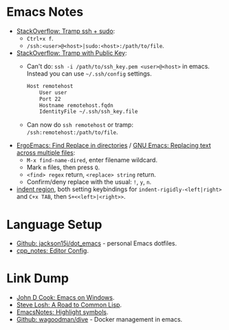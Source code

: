 Emacs Notes
===========

* [StackOverflow: Tramp ssh + sudo]:
    * `Ctrl+x f`.
    * `/ssh:<user>@<host>|sudo:<host>:/path/to/file`.
* [StackOverflow: Tramp with Public Key]:
    * Can't do: `ssh -i /path/to/ssh_key.pem <user>@<host>` in emacs. Instead
      you can use `~/.ssh/config` settings.

      ```bash
      Host remotehost
          User user
          Port 22
          Hostname remotehost.fqdn
          IdentityFile ~/.ssh/ssh_key.file
      ```

    * Can now do `ssh remotehost` or tramp: `/ssh:remotehost:/path/to/file`.
* [ErgoEmacs: Find Replace in directories] / [GNU Emacs: Replacing text across
  multiple files]:
    * `M-x find-name-dired`, enter filename wildcard.
    * Mark `m` files, then press `Q`.
    * `<find> regex` return, `<replace> string` return.
    * Confirm/deny replace with the usual: `!`, `y`, `n`.
* [indent region], both setting keybindings for `indent-rigidly-<left|right>`
  and `C+x TAB`, then `S+<<left>|<right>>`.

Language Setup
==============


* [Github: jackson15j/dot_emacs] - personal Emacs dotfiles.
* [cpp_notes: Editor Config].


Link Dump
=========

* [John D Cook: Emacs on Windows].
* [Steve Losh: A Road to Common Lisp].
* [EmacsNotes: Highlight symbols].
* [Github: wagoodman/dive] - Docker management in emacs.


[StackOverflow: Tramp ssh + sudo]: https://stackoverflow.com/questions/2177687/open-file-via-ssh-and-sudo-with-emacs
[StackOverflow: Tramp with Public Key]: https://stackoverflow.com/questions/1353297/editing-remote-files-with-emacs-using-public-key-authentication
[ErgoEmacs: Find Replace in directories]: http://ergoemacs.org/emacs/find_replace_inter.html
[GNU Emacs: Replacing text across multiple files]: https://www.gnu.org/software/emacs/manual/html_node/efaq/Replacing-text-across-multiple-files.html
[indent region]: https://dougie.io/emacs/indent-selection/

[Github: jackson15j/dot_emacs]: https://github.com/jackson15j/dot_emacs
[cpp_notes: Editor Config]: ../cpp_notes.md#editor-config

[John D Cook: Emacs on Windows]: https://www.johndcook.com/blog/emacs_windows/
[Steve Losh: A Road to Common Lisp]: http://stevelosh.com/blog/2018/08/a-road-to-common-lisp/
[EmacsNotes: Highlight symbols]: https://emacsnotes.wordpress.com/2018/09/11/highlight-symbols-and-other-miscellanea-in-your-program-code/
[Github: wagoodman/dive]: https://github.com/wagoodman/dive
